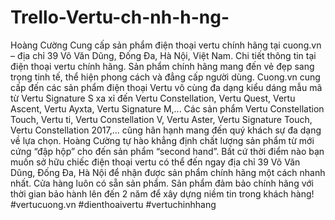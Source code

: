 # Trello-Vertu-ch-nh-h-ng-
Hoàng Cường Cung cấp sản phẩm điện thoại vertu chính hãng tại cuong.vn – địa chỉ 39 Võ Văn Dũng, Đống Đa, Hà Nội, Việt Nam. Chi tiết thông tin tại điện thoại vertu chính hãng.  Sản phẩm chính hãng mang đến vẻ đẹp sang trọng tinh tế, thể hiện phong cách và đẳng cấp người dùng.  Cuong.vn cung cấp đến các sản phẩm điện thoại Vertu vô cùng đa dạng kiểu dáng mẫu mã từ Vertu Signature S xa xỉ đến Vertu Constellation, Vertu Quest, Vertu Ascent, Vertu Ayxta, Vertu Signature M,... Các sản phẩm Vertu Constellation Touch, Vertu ti, Vertu Constellation V, Vertu Aster, Vertu Signature Touch, Vertu Constellation 2017,... cũng hân hạnh mang đến quý khách sự đa dạng về lựa chọn.   Hoàng Cường tự hào khẳng định chất lượng sản phẩm từ mới cứng “đập hộp” cho đến sản phẩm “second hand”. Bất cứ thời điểm nào bạn muốn sở hữu chiếc điện thoại vertu có thể đến ngay địa chỉ 39 Võ Văn Dũng, Đống Đa, Hà Nội để nhận được sản phẩm chính hãng một cách nhanh nhất. Cửa hàng luôn có sẵn sản phẩm. Sản phẩm đảm bảo chính hãng với thời gian bảo hành lên đến 2 năm để xây dựng niềm tin trong khách hàng!  #vertucuong.vn #dienthoaivertu #vertuchinhhang
